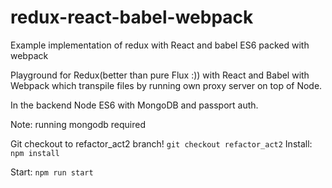 # redux-react-babel-webpack
Example implementation of redux with React and babel ES6 packed with webpack

Playground for Redux(better than pure Flux :)) with React and Babel with Webpack which transpile files by running own proxy server on top of Node.

In the backend Node ES6 with MongoDB and passport auth.

Note: running mongodb required

Git checkout to refactor_act2 branch!
```git checkout refactor_act2```
Install:
```npm install```

Start:
```npm run start```
